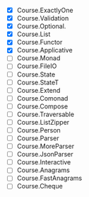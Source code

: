 - [x] Course.ExactlyOne
- [x] Course.Validation
- [x] Course.Optional.
- [x] Course.List
- [x] Course.Functor
- [x] Course.Applicative
- [ ] Course.Monad
- [ ] Course.FileIO
- [ ] Course.State
- [ ] Course.StateT
- [ ] Course.Extend
- [ ] Course.Comonad
- [ ] Course.Compose
- [ ] Course.Traversable
- [ ] Course.ListZipper
- [ ] Course.Person
- [ ] Course.Parser
- [ ] Course.MoreParser
- [ ] Course.JsonParser
- [ ] Course.Interactive
- [ ] Course.Anagrams
- [ ] Course.FastAnagrams
- [ ] Course.Cheque